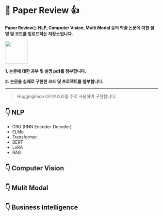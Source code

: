 # :star_struck: Paper Review :+1:

**Paper Review는 NLP, Computer Vision, Multi Modal 등의 학술 논문에 대한 설명 및 코드를 업로드하는 저장소입니다.**      

<img src="https://github.com/torijune/paper_review/assets/128570787/eadb98a5-5534-4c1f-ba6b-0ecec29107f9" width="75">
   
**1. 논문에 대한 공부 및 설명 pdf를 첨부합니다.**      

**2. 논문을 실제로 구현한 코드 및 프로젝트를 첨부합니다.**   
* * *
> HuggingFace 라이브러리를 주로 사용하여 구현합니다.


## :point_down: NLP
- GRU (RNN Encoder-Decoder)
- ELMo
- Transformer
- BERT
- LoRA
- RAG
## :point_down: Computer Vision

## :point_down: Mulit Modal

## :point_down: Business Intelligence
